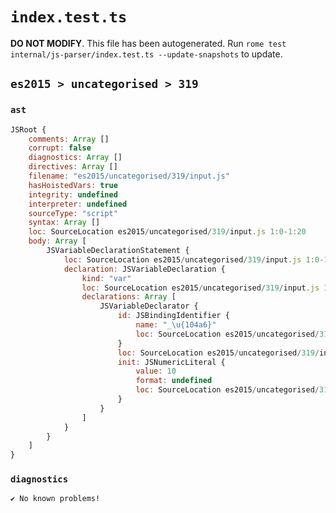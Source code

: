 # `index.test.ts`

**DO NOT MODIFY**. This file has been autogenerated. Run `rome test internal/js-parser/index.test.ts --update-snapshots` to update.

## `es2015 > uncategorised > 319`

### `ast`

```javascript
JSRoot {
	comments: Array []
	corrupt: false
	diagnostics: Array []
	directives: Array []
	filename: "es2015/uncategorised/319/input.js"
	hasHoistedVars: true
	integrity: undefined
	interpreter: undefined
	sourceType: "script"
	syntax: Array []
	loc: SourceLocation es2015/uncategorised/319/input.js 1:0-1:20
	body: Array [
		JSVariableDeclarationStatement {
			loc: SourceLocation es2015/uncategorised/319/input.js 1:0-1:20
			declaration: JSVariableDeclaration {
				kind: "var"
				loc: SourceLocation es2015/uncategorised/319/input.js 1:0-1:20
				declarations: Array [
					JSVariableDeclarator {
						id: JSBindingIdentifier {
							name: "_\u{104a6}"
							loc: SourceLocation es2015/uncategorised/319/input.js 1:4-1:14 (_𐒦)
						}
						loc: SourceLocation es2015/uncategorised/319/input.js 1:4-1:19
						init: JSNumericLiteral {
							value: 10
							format: undefined
							loc: SourceLocation es2015/uncategorised/319/input.js 1:17-1:19
						}
					}
				]
			}
		}
	]
}
```

### `diagnostics`

```
✔ No known problems!

```
